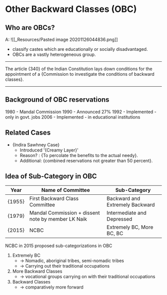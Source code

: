 # Other Backward Classes (OBC)

## Who are OBCs?
A: ![[_Resources/Pasted image 20201126044836.png]]
- classify castes which are educationally or 
socially disadvantaged. 
- OBCs are a vastly heterogeneous group.

---

The article {340} of the Indian Constitution lays down conditions for the appointment of a {Commission to 
investigate the conditions of backward classes}. 

---

## Background of OBC reservations
1980 - Mandal Commission
1990 - Announced 27%
1992 - Implemented - only in govt. jobs
2006 - Implemented - in educational institutions

## Related Cases

- {Indira Sawhney Case} 
	- Introduced '{Creamy Layer}'
	- Reason? : {To percolate the benefits to the actual needy}.
	- Additional: {combined reservations not greater than 50 percent}.

## Idea of Sub-Category in OBC
| Year | Name of Committee                                  | Sub-Category                    |
| ---- | -------------------------------------------------- | ------------------------------- |
| {1955} | First Backward Class Committee                     | Backward and Extremely Backward |
| {1979} | Mandal Commission + dissent note by member LK Naik | Intermediate and Depressed      |
| {2015} | NCBC                                               | Extremely BC, More BC, BC       |


NCBC in 2015 proposed sub-categorizations in OBC 
1. Extremely BC 
	- -> Nomadic, aboriginal tribes, semi-nomadic tribes 
	- -> Carrying out their traditional occupations
2. More Backward Classes 
	- -> vocational groups carrying on with their traditional occupations
3. Backward Classes
	- -> comparatively more forward